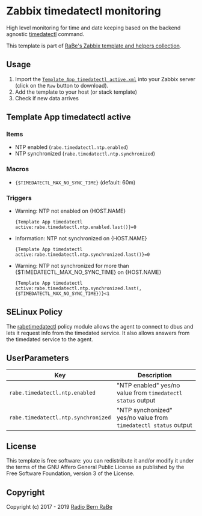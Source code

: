 # Zabbix timedatectl monitoring
High level monitoring for time and date keeping based on the backend agnostic [timedatectl](https://www.freedesktop.org/software/systemd/man/timedatectl.html) command.

This template is part of [RaBe's Zabbix template and helpers
collection](https://github.com/radiorabe/rabe-zabbix).

## Usage

1. Import the [`Template_App_timedatectl_active.xml`](Template_App_timedatectl_active.xml)
   into your Zabbix server (click on the `Raw` button to download).
2. Add the template to your host (or stack template)
3. Check if new data arrives

## Template App timedatectl active
### Items
* NTP enabled (`rabe.timedatectl.ntp.enabled`)  
* NTP synchronized (`rabe.timedatectl.ntp.synchronized`)  
### Macros
* `{$TIMEDATECTL_MAX_NO_SYNC_TIME}` (default: 60m)
### Triggers
* Warning: NTP not enabled on {HOST.NAME}
  ```
  {Template App timedatectl active:rabe.timedatectl.ntp.enabled.last()}=0
  ```
* Information: NTP not synchronized on {HOST.NAME}
  ```
  {Template App timedatectl active:rabe.timedatectl.ntp.synchronized.last()}=0
  ```
* Warning: NTP not synchronized for more than {$TIMEDATECTL_MAX_NO_SYNC_TIME} on {HOST.NAME}
  ```
  {Template App timedatectl active:rabe.timedatectl.ntp.synchronized.last(,{$TIMEDATECTL_MAX_NO_SYNC_TIME})}<1
  ```
## SELinux Policy

The [rabetimedatectl](selinux/rabetimedatectl.te) policy module allows the agent to connect to dbus and lets
it request info from the timedated service. It also allows answers from the timedated service to the agent.
## UserParameters

| Key | Description |
| --- | ----------- |
| `rabe.timedatectl.ntp.enabled` | "NTP enabled" yes/no value from `timedatectl status` output |
| `rabe.timedatectl.ntp.synchronized` | "NTP synchonized" yes/no value from `timedatectl status` output |

## License
This template is free software: you can redistribute it and/or modify it under
the terms of the GNU Affero General Public License as published by the Free
Software Foundation, version 3 of the License.

## Copyright
Copyright (c) 2017 - 2019 [Radio Bern RaBe](http://www.rabe.ch)

